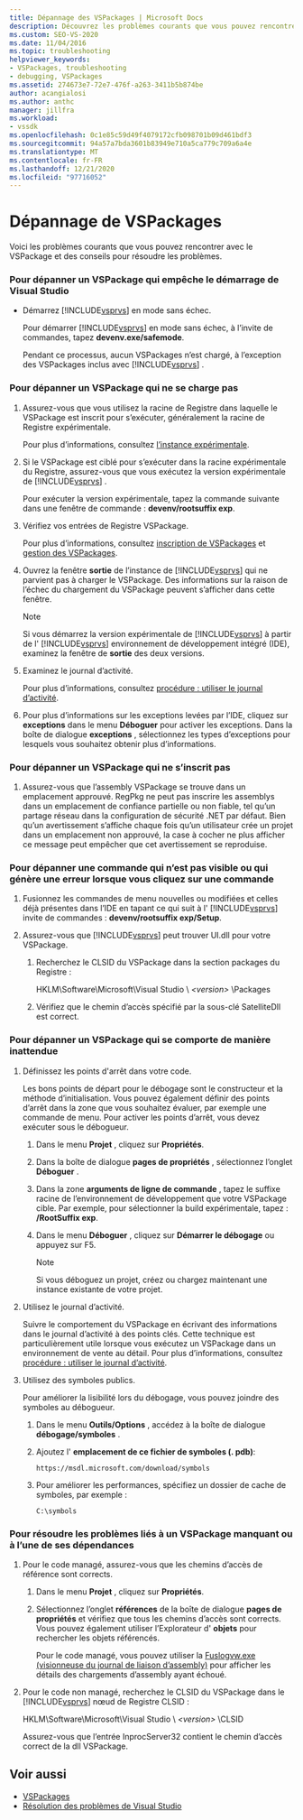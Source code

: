 ```yaml
---
title: Dépannage des VSPackages | Microsoft Docs
description: Découvrez les problèmes courants que vous pouvez rencontrer avec le VSPackage et des conseils de dépannage pour résoudre les problèmes.
ms.custom: SEO-VS-2020
ms.date: 11/04/2016
ms.topic: troubleshooting
helpviewer_keywords:
- VSPackages, troubleshooting
- debugging, VSPackages
ms.assetid: 274673e7-72e7-476f-a263-3411b5b874be
author: acangialosi
ms.author: anthc
manager: jillfra
ms.workload:
- vssdk
ms.openlocfilehash: 0c1e85c59d49f4079172cfb098701b09d461bdf3
ms.sourcegitcommit: 94a57a7bda3601b83949e710a5ca779c709a6a4e
ms.translationtype: MT
ms.contentlocale: fr-FR
ms.lasthandoff: 12/21/2020
ms.locfileid: "97716052"
---
```

# <a name="troubleshooting-vspackages"></a>Dépannage de VSPackages
Voici les problèmes courants que vous pouvez rencontrer avec le VSPackage et des conseils pour résoudre les problèmes.

### <a name="to-troubleshoot-a-vspackage-that-keeps-visual-studio-from-starting"></a>Pour dépanner un VSPackage qui empêche le démarrage de Visual Studio

- Démarrez [!INCLUDE[vsprvs](../code-quality/includes/vsprvs_md.md)] en mode sans échec.

   Pour démarrer [!INCLUDE[vsprvs](../code-quality/includes/vsprvs_md.md)] en mode sans échec, à l’invite de commandes, tapez **devenv.exe/safemode**.

   Pendant ce processus, aucun VSPackages n’est chargé, à l’exception des VSPackages inclus avec [!INCLUDE[vsprvs](../code-quality/includes/vsprvs_md.md)] .

### <a name="to-troubleshoot-a-vspackage-that-does-not-load"></a>Pour dépanner un VSPackage qui ne se charge pas

1. Assurez-vous que vous utilisez la racine de Registre dans laquelle le VSPackage est inscrit pour s’exécuter, généralement la racine de Registre expérimentale.

    Pour plus d’informations, consultez [l’instance expérimentale](../extensibility/the-experimental-instance.md).

2. Si le VSPackage est ciblé pour s’exécuter dans la racine expérimentale du Registre, assurez-vous que vous exécutez la version expérimentale de [!INCLUDE[vsprvs](../code-quality/includes/vsprvs_md.md)] .

    Pour exécuter la version expérimentale, tapez la commande suivante dans une fenêtre de commande : **devenv/rootsuffix exp**.

3. Vérifiez vos entrées de Registre VSPackage.

    Pour plus d’informations, consultez [inscription de VSPackages](registering-and-unregistering-vspackages.md) et [gestion des VSPackages](../extensibility/managing-vspackages.md).

4. Ouvrez la fenêtre **sortie** de l’instance de [!INCLUDE[vsprvs](../code-quality/includes/vsprvs_md.md)] qui ne parvient pas à charger le VSPackage. Des informations sur la raison de l’échec du chargement du VSPackage peuvent s’afficher dans cette fenêtre.

   > [!NOTE]
   > Si vous démarrez la version expérimentale de [!INCLUDE[vsprvs](../code-quality/includes/vsprvs_md.md)] à partir de l' [!INCLUDE[vsprvs](../code-quality/includes/vsprvs_md.md)] environnement de développement intégré (IDE), examinez la fenêtre de **sortie** des deux versions.

5. Examinez le journal d’activité.

    Pour plus d’informations, consultez [procédure : utiliser le journal d’activité](../extensibility/how-to-use-the-activity-log.md).

6. Pour plus d’informations sur les exceptions levées par l’IDE, cliquez sur **exceptions** dans le menu **Déboguer** pour activer les exceptions. Dans la boîte de dialogue **exceptions** , sélectionnez les types d’exceptions pour lesquels vous souhaitez obtenir plus d’informations.

### <a name="to-troubleshoot-a-vspackage-that-does-not-register"></a>Pour dépanner un VSPackage qui ne s’inscrit pas

1. Assurez-vous que l’assembly VSPackage se trouve dans un emplacement approuvé. RegPkg ne peut pas inscrire les assemblys dans un emplacement de confiance partielle ou non fiable, tel qu’un partage réseau dans la configuration de sécurité .NET par défaut. Bien qu’un avertissement s’affiche chaque fois qu’un utilisateur crée un projet dans un emplacement non approuvé, la case à cocher ne plus afficher ce message peut empêcher que cet avertissement se reproduise.

### <a name="to-troubleshoot-a-command-that-is-not-visible-or-that-generates-an-error-when-you-click-a-command"></a>Pour dépanner une commande qui n’est pas visible ou qui génère une erreur lorsque vous cliquez sur une commande

1. Fusionnez les commandes de menu nouvelles ou modifiées et celles déjà présentes dans l’IDE en tapant ce qui suit à l' [!INCLUDE[vsprvs](../code-quality/includes/vsprvs_md.md)] invite de commandes : **devenv/rootsuffix exp/Setup**.

2. Assurez-vous que [!INCLUDE[vsprvs](../code-quality/includes/vsprvs_md.md)] peut trouver UI.dll pour votre VSPackage.

   1. Recherchez le CLSID du VSPackage dans la section packages du Registre :

        HKLM\Software\Microsoft\Visual Studio \\ *\<version>* \Packages

   2. Vérifiez que le chemin d’accès spécifié par la sous-clé SatelliteDll est correct.

### <a name="to-troubleshoot-a-vspackage-that-behaves-unexpectedly"></a>Pour dépanner un VSPackage qui se comporte de manière inattendue

1. Définissez les points d'arrêt dans votre code.

     Les bons points de départ pour le débogage sont le constructeur et la méthode d’initialisation. Vous pouvez également définir des points d’arrêt dans la zone que vous souhaitez évaluer, par exemple une commande de menu. Pour activer les points d’arrêt, vous devez exécuter sous le débogueur.

    1. Dans le menu **Projet** , cliquez sur **Propriétés**.

    2. Dans la boîte de dialogue **pages de propriétés** , sélectionnez l’onglet **Déboguer** .

    3. Dans la zone **arguments de ligne de commande** , tapez le suffixe racine de l’environnement de développement que votre VSPackage cible. Par exemple, pour sélectionner la build expérimentale, tapez : **/RootSuffix exp**.

    4. Dans le menu **Déboguer** , cliquez sur **Démarrer le débogage** ou appuyez sur F5.

        > [!NOTE]
        > Si vous déboguez un projet, créez ou chargez maintenant une instance existante de votre projet.

2. Utilisez le journal d’activité.

     Suivre le comportement du VSPackage en écrivant des informations dans le journal d’activité à des points clés. Cette technique est particulièrement utile lorsque vous exécutez un VSPackage dans un environnement de vente au détail. Pour plus d’informations, consultez [procédure : utiliser le journal d’activité](../extensibility/how-to-use-the-activity-log.md).

3. Utilisez des symboles publics.

     Pour améliorer la lisibilité lors du débogage, vous pouvez joindre des symboles au débogueur.

    1. Dans le menu **Outils/Options** , accédez à la boîte de dialogue **débogage/symboles** .

    2. Ajoutez l' **emplacement de ce fichier de symboles (. pdb)**:

         `https://msdl.microsoft.com/download/symbols`

    3. Pour améliorer les performances, spécifiez un dossier de cache de symboles, par exemple :

        ```
        C:\symbols
        ```

### <a name="to-troubleshoot-a-missing-vspackage-or-one-of-its-dependencies"></a>Pour résoudre les problèmes liés à un VSPackage manquant ou à l’une de ses dépendances

1. Pour le code managé, assurez-vous que les chemins d’accès de référence sont corrects.

   1. Dans le menu **Projet** , cliquez sur **Propriétés**.

   2. Sélectionnez l’onglet **références** de la boîte de dialogue **pages de propriétés** et vérifiez que tous les chemins d’accès sont corrects. Vous pouvez également utiliser l’Explorateur d' **objets** pour rechercher les objets référencés.

        Pour le code managé, vous pouvez utiliser la [Fuslogvw.exe (visionneuse du journal de liaison d’assembly)](/dotnet/framework/tools/fuslogvw-exe-assembly-binding-log-viewer) pour afficher les détails des chargements d’assembly ayant échoué.

2. Pour le code non managé, recherchez le CLSID du VSPackage dans le [!INCLUDE[vsprvs](../code-quality/includes/vsprvs_md.md)] nœud de Registre CLSID :

    HKLM\Software\Microsoft\Visual Studio \\ *\<version>* \CLSID

   Assurez-vous que l’entrée InprocServer32 contient le chemin d’accès correct de la dll VSPackage.

## <a name="see-also"></a>Voir aussi
- [VSPackages](../extensibility/internals/vspackages.md)
- [Résolution des problèmes de Visual Studio](/troubleshoot/visualstudio/welcome-visual-studio/)
